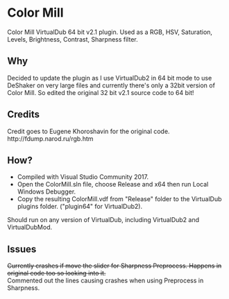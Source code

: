 # Color Mill
Color Mill VirtualDub 64 bit v2.1 plugin. Used as a RGB, HSV, Saturation, Levels, Brightness, Contrast, Sharpness filter.

<h2>Why</h2>
Decided to update the plugin as I use VirtualDub2 in 64 bit mode to use DeShaker on very large files and currently there's only a 32bit version of Color Mill. So edited the original 32 bit v2.1 source code to 64 bit!

<h2>Credits</h2>
Credit goes to Eugene Khoroshavin for the original code.<br/>
http://fdump.narod.ru/rgb.htm

<h2>How?</h2>
<ul>
  <li>Compiled with Visual Studio Community 2017.</li>
  <li>Open the ColorMill.sln file, choose Release and x64 then run Local Windows Debugger.</li>
  <li>Copy the resulting ColorMill.vdf from "Release" folder to the VirtualDub plugins folder. ("plugin64" for VirtualDub2).</li>
</ul>
Should run on any version of VirtualDub, including VirtualDub2 and VirtualDubMod.

<h2>Issues</h2>
<s>Currently crashes if move the slider for Sharpness Preprocess. Happens in original code too so looking into it.</s><br/>
Commented out the lines causing crashes when using Preprocess in Sharpness.
